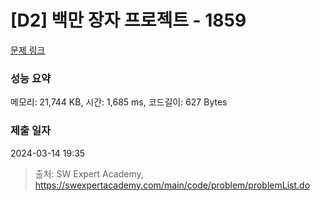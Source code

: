 # [D2] 백만 장자 프로젝트 - 1859 

[문제 링크](https://swexpertacademy.com/main/code/problem/problemDetail.do?contestProbId=AV5LrsUaDxcDFAXc) 

### 성능 요약

메모리: 21,744 KB, 시간: 1,685 ms, 코드길이: 627 Bytes

### 제출 일자

2024-03-14 19:35



> 출처: SW Expert Academy, https://swexpertacademy.com/main/code/problem/problemList.do